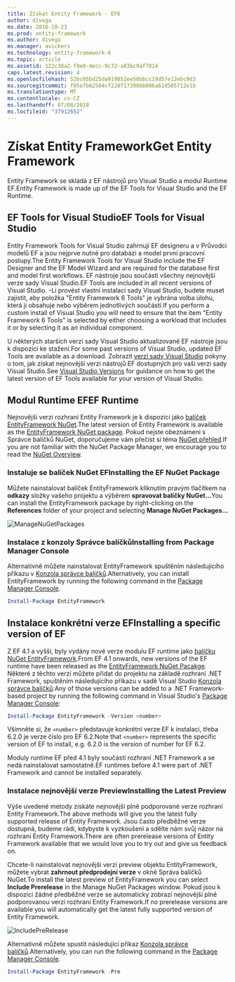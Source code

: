 ```yaml
---
title: Získat Entity Framework - EF6
author: divega
ms.date: 2016-10-23
ms.prod: entity-framework
ms.author: divega
ms.manager: avickers
ms.technology: entity-framework-6
ms.topic: article
ms.assetid: 122c38a2-f9e8-4ecc-9c72-a83bc9af7814
caps.latest.revision: 4
ms.openlocfilehash: 52bc05bd25da919052ee58bbcc19d57e12ebc9d3
ms.sourcegitcommit: f05e7b62584cf228f17390bb086a61d505712e1b
ms.translationtype: MT
ms.contentlocale: cs-CZ
ms.lasthandoff: 07/08/2018
ms.locfileid: "37912652"
---
```

# <a name="get-entity-framework"></a><span data-ttu-id="3cef3-102">Získat Entity Framework</span><span class="sxs-lookup"><span data-stu-id="3cef3-102">Get Entity Framework</span></span>
<span data-ttu-id="3cef3-103">Entity Framework se skládá z EF nástrojů pro Visual Studio a modul Runtime EF.</span><span class="sxs-lookup"><span data-stu-id="3cef3-103">Entity Framework is made up of the EF Tools for Visual Studio and the EF Runtime.</span></span>

## <a name="ef-tools-for-visual-studio"></a><span data-ttu-id="3cef3-104">EF Tools for Visual Studio</span><span class="sxs-lookup"><span data-stu-id="3cef3-104">EF Tools for Visual Studio</span></span>

<span data-ttu-id="3cef3-105">Entity Framework Tools for Visual Studio zahrnují EF designeru a v Průvodci modelů EF a jsou nejprve nutné pro databázi a model první pracovní postupy.</span><span class="sxs-lookup"><span data-stu-id="3cef3-105">The Entity Framework Tools for Visual Studio include the EF Designer and the EF Model Wizard and are required for the database first and model first workflows.</span></span> <span data-ttu-id="3cef3-106">EF nástroje jsou součástí všechny nejnovější verze sady Visual Studio.</span><span class="sxs-lookup"><span data-stu-id="3cef3-106">EF Tools are included in all recent versions of Visual Studio.</span></span> <span data-ttu-id="3cef3-107">-Li provést vlastní instalaci sady Visual Studio, budete muset zajistit, aby položka "Entity Framework 6 Tools" je vybrána volba úlohu, která ji obsahuje nebo výběrem jednotlivých součástí.</span><span class="sxs-lookup"><span data-stu-id="3cef3-107">If you perform a custom install of Visual Studio you will need to ensure that the item "Entity Framework 6 Tools" is selected by either choosing a workload that includes it or by selecting it as an individual component.</span></span>

<span data-ttu-id="3cef3-108">U některých starších verzí sady Visual Studio aktualizované EF nástroje jsou k dispozici ke stažení.</span><span class="sxs-lookup"><span data-stu-id="3cef3-108">For some past versions of Visual Studio, updated EF Tools are available as a download.</span></span> <span data-ttu-id="3cef3-109">Zobrazit [verzí sady Visual Studio](~/ef6/what-is-new/visual-studio.md) pokyny o tom, jak získat nejnovější verzi nástrojů EF dostupných pro vaši verzi sady Visual Studio.</span><span class="sxs-lookup"><span data-stu-id="3cef3-109">See [Visual Studio Versions](~/ef6/what-is-new/visual-studio.md) for guidance on how to get the latest version of EF Tools available for your version of Visual Studio.</span></span>

## <a name="ef-runtime"></a><span data-ttu-id="3cef3-110">Modul Runtime EF</span><span class="sxs-lookup"><span data-stu-id="3cef3-110">EF Runtime</span></span>

<span data-ttu-id="3cef3-111">Nejnovější verzi rozhraní Entity Framework je k dispozici jako [balíček EntityFramework NuGet](http://nuget.org/packages/EntityFramework/).</span><span class="sxs-lookup"><span data-stu-id="3cef3-111">The latest version of Entity Framework is available as the [EntityFramework NuGet package](http://nuget.org/packages/EntityFramework/).</span></span> <span data-ttu-id="3cef3-112">Pokud nejste obeznámeni s Správce balíčků NuGet, doporučujeme vám přečíst si téma [NuGet přehled](https://docs.microsoft.com/nuget/consume-packages/overview-and-workflow).</span><span class="sxs-lookup"><span data-stu-id="3cef3-112">If you are not familiar with the NuGet Package Manager, we encourage you to read the [NuGet Overview](https://docs.microsoft.com/nuget/consume-packages/overview-and-workflow).</span></span>

### <a name="installing-the-ef-nuget-package"></a><span data-ttu-id="3cef3-113">Instaluje se balíček NuGet EF</span><span class="sxs-lookup"><span data-stu-id="3cef3-113">Installing the EF NuGet Package</span></span>

<span data-ttu-id="3cef3-114">Můžete nainstalovat balíček EntityFramework kliknutím pravým tlačítkem na **odkazy** složky vašeho projektu a výběrem **spravovat balíčky NuGet...**</span><span class="sxs-lookup"><span data-stu-id="3cef3-114">You can install the EntityFramework package by right-clicking on the **References** folder of your project and selecting **Manage NuGet Packages…**</span></span>

![ManageNuGetPackages](~/ef6/media/managenugetpackages.png)

### <a name="installing-from-package-manager-console"></a><span data-ttu-id="3cef3-116">Instalace z konzoly Správce balíčků</span><span class="sxs-lookup"><span data-stu-id="3cef3-116">Installing from Package Manager Console</span></span>

<span data-ttu-id="3cef3-117">Alternativně můžete nainstalovat EntityFramework spuštěním následujícího příkazu v [Konzola správce balíčků](http://docs.nuget.org/docs/start-here/using-the-package-manager-console).</span><span class="sxs-lookup"><span data-stu-id="3cef3-117">Alternatively, you can install EntityFramework by running the following command in the [Package Manager Console](http://docs.nuget.org/docs/start-here/using-the-package-manager-console).</span></span>

``` powershell
Install-Package EntityFramework
```

## <a name="installing-a-specific-version-of-ef"></a><span data-ttu-id="3cef3-118">Instalace konkrétní verze EF</span><span class="sxs-lookup"><span data-stu-id="3cef3-118">Installing a specific version of EF</span></span>

<span data-ttu-id="3cef3-119">Z EF 4.1 a vyšší, byly vydány nové verze modulu EF runtime jako [balíčku NuGet EntityFramework](https://www.nuget.org/packages/EntityFramework/).</span><span class="sxs-lookup"><span data-stu-id="3cef3-119">From EF 4.1 onwards, new versions of the EF runtime have been released as the [EntityFramework NuGet Pacakge](https://www.nuget.org/packages/EntityFramework/).</span></span> <span data-ttu-id="3cef3-120">Některé z těchto verzí můžete přidat do projektu na základě rozhraní .NET Framework, spuštěním následujícího příkazu v sadě Visual Studio [Konzola správce balíčků](http://docs.nuget.org/docs/start-here/using-the-package-manager-console):</span><span class="sxs-lookup"><span data-stu-id="3cef3-120">Any of those versions can be added to a .NET Framework-based project by running the following command in Visual Studio's [Package Manager Console](http://docs.nuget.org/docs/start-here/using-the-package-manager-console):</span></span>

``` powershell
Install-Package EntityFramework -Version <number>
```

<span data-ttu-id="3cef3-121">Všimněte si, že `<number>` představuje konkrétní verze EF k instalaci, třeba 6.2.0 je verze číslo pro EF 6.2.</span><span class="sxs-lookup"><span data-stu-id="3cef3-121">Note that `<number>` represents the specific version of EF to install, e.g. 6.2.0 is the version of number for EF 6.2.</span></span>   

<span data-ttu-id="3cef3-122">Moduly runtime EF před 4.1 byly součástí rozhraní .NET Framework a se nedá nainstalovat samostatně.</span><span class="sxs-lookup"><span data-stu-id="3cef3-122">EF runtimes before 4.1 were part of .NET Framework and cannot be installed separately.</span></span>

### <a name="installing-the-latest-preview"></a><span data-ttu-id="3cef3-123">Instalace nejnovější verze Preview</span><span class="sxs-lookup"><span data-stu-id="3cef3-123">Installing the Latest Preview</span></span>

<span data-ttu-id="3cef3-124">Výše uvedené metody získáte nejnovější plně podporované verze rozhraní Entity Framework.</span><span class="sxs-lookup"><span data-stu-id="3cef3-124">The above methods will give you the latest fully supported release of Entity Framework.</span></span> <span data-ttu-id="3cef3-125">Jsou často předběžné verze dostupná, budeme rádi, kdybyste k vyzkoušení a sdělte nám svůj názor na rozhraní Entity Framework.</span><span class="sxs-lookup"><span data-stu-id="3cef3-125">There are often prerelease versions of Entity Framework available that we would love you to try out and give us feedback on.</span></span>

<span data-ttu-id="3cef3-126">Chcete-li nainstalovat nejnovější verzi preview objektu EntityFramework, můžete vybrat **zahrnout předprodejní verze** v okně Správa balíčků NuGet.</span><span class="sxs-lookup"><span data-stu-id="3cef3-126">To install the latest preview of EntityFramework you can select **Include Prerelease** in the Manage NuGet Packages window.</span></span> <span data-ttu-id="3cef3-127">Pokud jsou k dispozici žádné předběžné verze se automaticky zobrazí nejnovější plně podporovanou verzi rozhraní Entity Framework.</span><span class="sxs-lookup"><span data-stu-id="3cef3-127">If no prerelease versions are available you will automatically get the latest fully supported version of Entity Framework.</span></span>

![IncludePreRelease](~/ef6/media/includeprerelease.png)

<span data-ttu-id="3cef3-129">Alternativně můžete spustit následující příkaz [Konzola správce balíčků](http://docs.nuget.org/docs/start-here/using-the-package-manager-console).</span><span class="sxs-lookup"><span data-stu-id="3cef3-129">Alternatively, you can run the following command in the [Package Manager Console](http://docs.nuget.org/docs/start-here/using-the-package-manager-console).</span></span>

``` powershell
Install-Package EntityFramework -Pre
```
